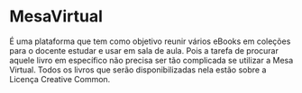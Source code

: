 # MesaVirtual
É uma plataforma que tem como objetivo reunir vários eBooks em coleções para o docente estudar e usar em sala de aula. Pois a tarefa de procurar aquele livro em específico não precisa ser tão complicada se utilizar a Mesa Virtual. Todos os livros que serão disponibilizadas nela estão sobre a Licença Creative Common.
